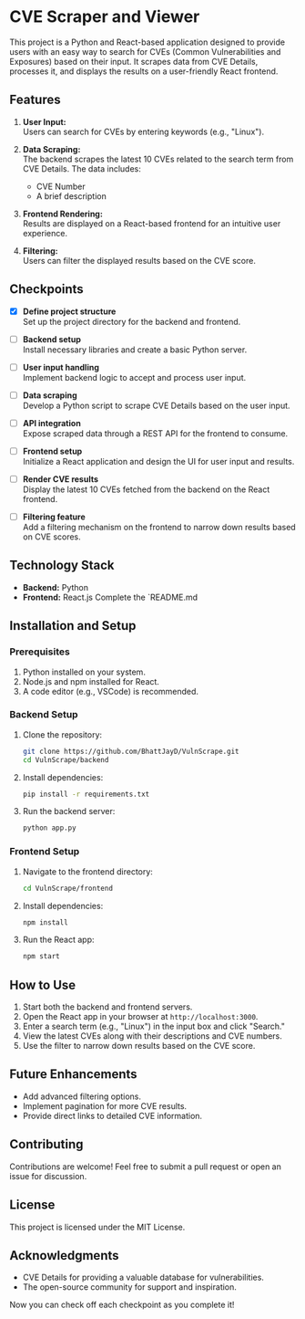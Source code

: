 # CVE Scraper and Viewer

This project is a Python and React-based application designed to provide users with an easy way to search for CVEs (Common Vulnerabilities and Exposures) based on their input. It scrapes data from CVE Details, processes it, and displays the results on a user-friendly React frontend.

## Features

1. **User Input:**  
   Users can search for CVEs by entering keywords (e.g., "Linux").

2. **Data Scraping:**  
   The backend scrapes the latest 10 CVEs related to the search term from CVE Details. The data includes:

   - CVE Number
   - A brief description

3. **Frontend Rendering:**  
   Results are displayed on a React-based frontend for an intuitive user experience.

4. **Filtering:**  
   Users can filter the displayed results based on the CVE score.

## Checkpoints

- [x] **Define project structure**  
       Set up the project directory for the backend and frontend.

- [ ] **Backend setup**  
       Install necessary libraries and create a basic Python server.

- [ ] **User input handling**  
       Implement backend logic to accept and process user input.

- [ ] **Data scraping**  
       Develop a Python script to scrape CVE Details based on the user input.

- [ ] **API integration**  
       Expose scraped data through a REST API for the frontend to consume.

- [ ] **Frontend setup**  
       Initialize a React application and design the UI for user input and results.

- [ ] **Render CVE results**  
       Display the latest 10 CVEs fetched from the backend on the React frontend.

- [ ] **Filtering feature**  
       Add a filtering mechanism on the frontend to narrow down results based on CVE scores.

## Technology Stack

- **Backend:** Python
- **Frontend:** React.js
  Complete the `README.md

## Installation and Setup

### Prerequisites

1. Python installed on your system.
2. Node.js and npm installed for React.
3. A code editor (e.g., VSCode) is recommended.

### Backend Setup

1. Clone the repository:

   ```bash
   git clone https://github.com/BhattJayD/VulnScrape.git
   cd VulnScrape/backend
   ```

2. Install dependencies:

   ```bash
   pip install -r requirements.txt
   ```

3. Run the backend server:
   ```bash
   python app.py
   ```

### Frontend Setup

1. Navigate to the frontend directory:

   ```bash
   cd VulnScrape/frontend
   ```

2. Install dependencies:

   ```bash
   npm install
   ```

3. Run the React app:
   ```bash
   npm start
   ```

## How to Use

1. Start both the backend and frontend servers.
2. Open the React app in your browser at `http://localhost:3000`.
3. Enter a search term (e.g., "Linux") in the input box and click "Search."
4. View the latest CVEs along with their descriptions and CVE numbers.
5. Use the filter to narrow down results based on the CVE score.

## Future Enhancements

- Add advanced filtering options.
- Implement pagination for more CVE results.
- Provide direct links to detailed CVE information.

## Contributing

Contributions are welcome! Feel free to submit a pull request or open an issue for discussion.

## License

This project is licensed under the MIT License.

## Acknowledgments

- CVE Details for providing a valuable database for vulnerabilities.
- The open-source community for support and inspiration.

Now you can check off each checkpoint as you complete it!
